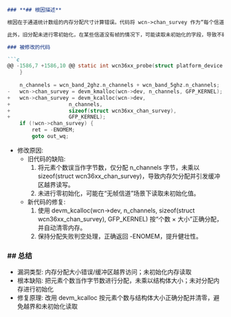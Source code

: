 ```markdown
### **## 根因描述**

根因在于通道统计数组的内存分配尺寸计算错误。代码将 wcn->chan_survey 作为“每个信道一个 struct wcn36xx_chan_survey”的数组来使用，但旧实现用 devm_kmalloc(wcn->dev, n_channels, GFP_KERNEL) 仅按“元素个数”字节数分配（n_channels 字节），而非“元素个数 × 结构体大小”。这会导致严重的内存欠分配，后续按数组下标访问并写入 struct 字段时发生越界访问（OOB），被 KASAN 报告。

此外，旧分配未进行零初始化，在某些信道没有帧的情况下，可能读取未初始化的字段，导致不确定行为。

### 被修改的代码

```c
@@ -1586,7 +1586,10 @@ static int wcn36xx_probe(struct platform_device *pdev)
 	}
 
 	n_channels = wcn_band_2ghz.n_channels + wcn_band_5ghz.n_channels;
-	wcn->chan_survey = devm_kmalloc(wcn->dev, n_channels, GFP_KERNEL);
+	wcn->chan_survey = devm_kcalloc(wcn->dev,
+					n_channels,
+					sizeof(struct wcn36xx_chan_survey),
+					GFP_KERNEL);
 	if (!wcn->chan_survey) {
 		ret = -ENOMEM;
 		goto out_wq;
```

- 修改原因:
  - 旧代码的缺陷:
    1. 将元素个数误当作字节数，仅分配 n_channels 字节，未乘以 sizeof(struct wcn36xx_chan_survey)，导致内存欠分配并引发缓冲区越界读写。
    2. 未进行零初始化，可能在“无帧信道”场景下读取未初始化值。
  - 新代码的修复:
    1. 使用 devm_kcalloc(wcn->dev, n_channels, sizeof(struct wcn36xx_chan_survey), GFP_KERNEL) 按“个数 × 大小”正确分配，并自动清零内存。
    2. 保持分配失败判空处理，正确返回 -ENOMEM，提升健壮性。

### **## 总结**

- 漏洞类型: 内存分配大小错误/缓冲区越界访问；未初始化内存读取
- 根本缺陷: 把元素个数当作字节数进行分配，未乘以结构体大小；未对分配内存进行初始化
- 修复原理: 改用 devm_kcalloc 按元素个数与结构体大小正确分配并清零，避免越界和未初始化读取
```